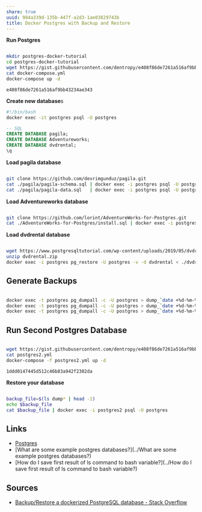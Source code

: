 ```yaml
---
share: true
uuid: 984a339d-135b-447f-a2d3-1ae03829743b
title: Docker Postgres with Backup and Restore
---
```

**Run Postgres**

``` bash

mkdir postgres-docker-tutorial
cd postgres-docker-tutorial
wget https://gist.githubusercontent.com/dentropy/e408f86de7261a516af9bb43234ae343/raw/5b951082c5d22642377fa5d62d85a127b7adb93c/docker-compose.yml
cat docker-compose.yml
docker-compose up -d

```

``` gist
e408f86de7261a516af9bb43234ae343
```

**Create new database**s

``` bash
#!/bin/bash
docker exec -it postgres psql -U postgres
```

``` sql
-- SQL
CREATE DATABASE pagila;
CREATE DATABASE Adventureworks;
CREATE DATABASE dvdrental;
\q
```

**Load pagila database**

``` bash

git clone https://github.com/devrimgunduz/pagila.git
cat ./pagila/pagila-schema.sql | docker exec -i postgres psql -U postgres -d pagila
cat ./pagila/pagila-data.sql   | docker exec -i postgres psql -U postgres -d pagila

```

**Load Adventureworks database**

``` bash

git clone https://github.com/lorint/AdventureWorks-for-Postgres.git
cat ./AdventureWorks-for-Postgres/install.sql | docker exec -i postgres psql -U postgres -d pagila

```

**Load dvdrental database**

``` bash

wget https://www.postgresqltutorial.com/wp-content/uploads/2019/05/dvdrental.zip
unzip dvdrental.zip
docker exec -i postgres pg_restore -U postgres -v -d dvdrental < ./dvdrental.tar

```

## Generate Backups

``` bash

docker exec -t postgres pg_dumpall -c -U postgres > dump_`date +%d-%m-%Y"_"%H_%M_%S`.sql
docker exec -t postgres pg_dumpall -c -U postgres > dump_`date +%d-%m-%Y"_"%H_%M_%S`.sql
docker exec -t postgres pg_dumpall -c -U postgres > dump_`date +%d-%m-%Y"_"%H_%M_%S`.sql

```

## Run Second Postgres Database

``` bash

wget https://gist.githubusercontent.com/dentropy/e408f86de7261a516af9bb43234ae343/raw/5e764a89037921d5022f76963b516ba1fc133820/postgres2.yml
cat postgres2.yml
docker-compose -f postgres2.yml up -d

```

``` gist
1ddd0147445d512c46b83a942f2302da
```

**Restore your database**

``` bash

backup_file=$(ls dump* | head -1)
echo $backup_file
cat $backup_file | docker exec -i postgres2 psql -U postgres

```

## Links

* [Postgres](../5d70cd64-3134-4b62-8879-12f1f8bb4afe)
* [What are some example postgres databases?](../What are some example postgres databases?)
* [How do I save first result of ls command to bash variable?](../How do I save first result of ls command to bash variable?)

## Sources

* [Backup/Restore a dockerized PostgreSQL database - Stack Overflow](https://stackoverflow.com/questions/24718706/backup-restore-a-dockerized-postgresql-database)